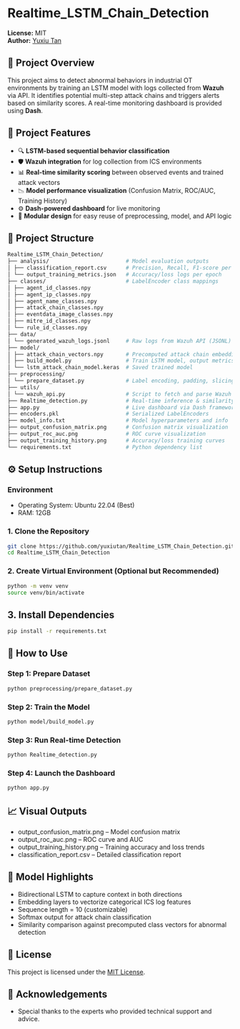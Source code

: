 # Realtime_LSTM_Chain_Detection

**License:** MIT  
**Author:** [Yuxiu Tan](https://github.com/yuxiutan)

## 📌 Project Overview

This project aims to detect abnormal behaviors in industrial OT environments by training an LSTM model with logs collected from **Wazuh** via API. It identifies potential multi-step attack chains and triggers alerts based on similarity scores. A real-time monitoring dashboard is provided using **Dash**.

## 📌 Project Features

- 🔍 **LSTM-based sequential behavior classification**
- 🛡️ **Wazuh integration** for log collection from ICS environments
- 📊 **Real-time similarity scoring** between observed events and trained attack vectors
- 📉 **Model performance visualization** (Confusion Matrix, ROC/AUC, Training History)
- ⚙️ **Dash-powered dashboard** for live monitoring
- 🔁 **Modular design** for easy reuse of preprocessing, model, and API logic


## 📂 Project Structure

```bash
Realtime_LSTM_Chain_Detection/
├── analysis/                        # Model evaluation outputs
│ ├── classification_report.csv      # Precision, Recall, F1-score per class
│ └── output_training_metrics.json   # Accuracy/loss logs per epoch
├── classes/                         # LabelEncoder class mappings
│ ├── agent_id_classes.npy
│ ├── agent_ip_classes.npy
│ ├── agent_name_classes.npy
│ ├── attack_chain_classes.npy
│ ├── eventdata_image_classes.npy
│ ├── mitre_id_classes.npy
│ └── rule_id_classes.npy
├── data/
│ └── generated_wazuh_logs.jsonl     # Raw logs from Wazuh API (JSONL)
├── model/
│ ├── attack_chain_vectors.npy       # Precomputed attack chain embeddings
│ ├── build_model.py                 # Train LSTM model, output metrics
│ └── lstm_attack_chain_model.keras  # Saved trained model
├── preprocessing/
│ └── prepare_dataset.py             # Label encoding, padding, slicing
├── utils/
│ └── wazuh_api.py                   # Script to fetch and parse Wazuh API logs
├── Realtime_detection.py            # Real-time inference & similarity computation
├── app.py                           # Live dashboard via Dash framework
├── encoders.pkl                     # Serialized LabelEncoders
├── model_info.txt                   # Model hyperparameters and info
├── output_confusion_matrix.png      # Confusion matrix visualization
├── output_roc_auc.png               # ROC curve visualization
├── output_training_history.png      # Accuracy/loss training curves
└── requirements.txt                 # Python dependency list
```

## ⚙️ Setup Instructions
### Environment
- Operating System: Ubuntu 22.04 (Best)
- RAM: 12GB

### 1. Clone the Repository

```bash
git clone https://github.com/yuxiutan/Realtime_LSTM_Chain_Detection.git
cd Realtime_LSTM_Chain_Detection
```

### 2. Create Virtual Environment (Optional but Recommended)

```bash
python -m venv venv
source venv/bin/activate
```

## 3. Install Dependencies

```bash
pip install -r requirements.txt
```

## 🚀 How to Use

### Step 1: Prepare Dataset

```bash
python preprocessing/prepare_dataset.py
```

### Step 2: Train the Model

```bash
python model/build_model.py
```

### Step 3: Run Real-time Detection

```bash
python Realtime_detection.py
```

### Step 4: Launch the Dashboard

```bash
python app.py
```

## 📈 Visual Outputs
- output_confusion_matrix.png – Model confusion matrix
- output_roc_auc.png – ROC curve and AUC
- output_training_history.png – Training accuracy and loss trends
- classification_report.csv – Detailed classification report

## 🧠 Model Highlights
- Bidirectional LSTM to capture context in both directions
- Embedding layers to vectorize categorical ICS log features
- Sequence length = 10 (customizable)
- Softmax output for attack chain classification
- Similarity comparison against precomputed class vectors for abnormal detection

## 📄 License
This project is licensed under the [MIT License](LICENSE).

## 🙏 Acknowledgements
- Special thanks to the experts who provided technical support and advice.
